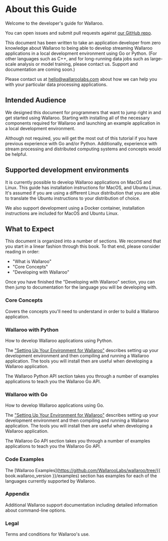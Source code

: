 # About this Guide

Welcome to the developer's guide for Wallaroo.

You can open issues and submit pull requests against [our GitHub repo](https://github.com/wallaroolabs/wallaroo).

This document has been written to take an application developer from zero knowledge about Wallaroo to being able to develop streaming Wallaroo applications in a local development environment using Go or Python. (For other languages such as C++, and for long-running data jobs such as large-scale analysis or model training, please contact us. Support and documentation are coming soon.)

Please contact us at [hello@wallaroolabs.com](mailto:hello@wallaroolabs.com) about how we can help you with your particular data processing applications.

## Intended Audience

We designed this document for programmers that want to jump right in and get started using Wallaroo.  Starting with installing all of the necessary components required for Wallaroo and launching an example application in a local development environment.

Although not required, you will get the most out of this tutorial if you have previous experience with Go and/or Python.  Additionally, experience with stream processing and distributed computing systems and concepts would be helpful.

## Supported development environments

It is currently possible to develop Wallaroo applications on MacOS and Linux. This guide has installation instructions for MacOS, and Ubuntu Linux. It's assumed if you are using a different Linux distribution that you are able to translate the Ubuntu instructions to your distribution of choice.

We also support development using a Docker container, installation instructions are included for MacOS and Ubuntu Linux.

## What to Expect

This document is organized into a number of sections. We recommend that you start in a linear fashion through this book. To that end, please consider reading in order:

- "What is Wallaroo"
- "Core Concepts"
- "Developing with Wallaroo"

Once you have finished the "Developing with Wallaroo" section, you can then jump to documentation for the language you will be developing with.

### Core Concepts

Covers the concepts you'll need to understand in order to build a Wallaroo application.

### Wallaroo with Python

How to develop Wallaroo applications using Python.

The ["Setting Up Your Environment for Wallaroo"](book/getting-started/setup.md) describes setting up your development environment and then compiling and running a Wallaroo application. The tools you will install then are useful when developing a Wallaroo application.

The Wallaroo Python API section takes you through a number of examples applications to teach you the Wallaroo Go API.

### Wallaroo with Go

How to develop Wallaroo applications using Go.

The ["Setting Up Your Environment for Wallaroo"](book/go/getting-started/setup.md) describes setting up your development environment and then compiling and running a Wallaroo application. The tools you will install then are useful when developing a Wallaroo application.

The Wallaroo Go API section takes you through a number of examples applications to teach you the Wallaroo Go API.

### Code Examples

The [Wallaroo Examples](https://github.com/WallarooLabs/wallaroo/tree/{{ book.wallaroo_version }}/examples) section has examples for each of the languages currently supported by Wallaroo.

### Appendix

Additional Wallaroo support documentation including detailed information about command-line options.

### Legal

Terms and conditions for Wallaroo's use.
